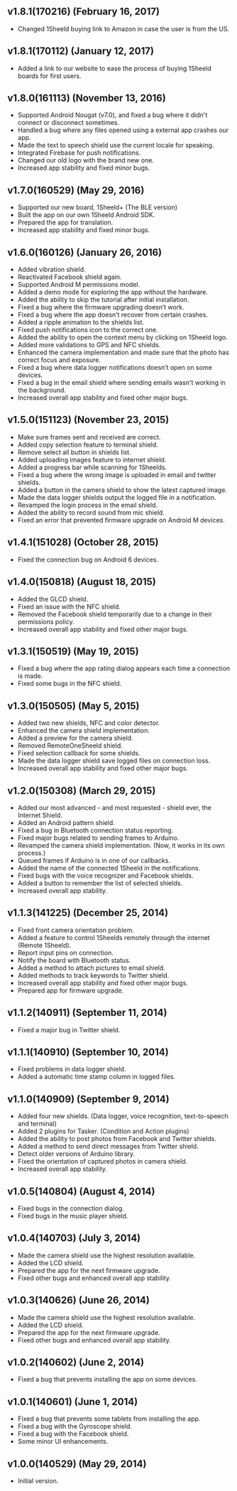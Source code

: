 ## v1.8.1(170216) (February 16, 2017)
 - Changed 1Sheeld buying link to Amazon in case the user is from the US.

## v1.8.1(170112) (January 12, 2017)
 - Added a link to our website to ease the process of buying 1Sheeld boards for first users.

## v1.8.0(161113) (November 13, 2016)
 - Supported Android Nougat (v7.0), and fixed a bug where it didn't connect or disconnect sometimes.
 - Handled a bug where any files opened using a external app crashes our app.
 - Made the text to speech shield use the current locale for speaking.
 - Integrated Firebase for push notifications.
 - Changed our old logo with the brand new one.
 - Increased app stability and fixed minor bugs.

## v1.7.0(160529) (May 29, 2016)
 - Supported our new board, 1Sheeld+ (The BLE version)
 - Built the app on our own 1Sheeld Android SDK.
 - Prepared the app for translation.
 - Increased app stability and fixed minor bugs.

## v1.6.0(160126) (January 26, 2016)
 - Added vibration shield.
 - Reactivated Facebook shield again.
 - Supported Android M permissions model.
 - Added a demo mode for exploring the app without the hardware.
 - Added the ability to skip the tutorial after initial installation.
 - Fixed a bug where the firmware upgrading doesn’t work.
 - Fixed a bug where the app doesn’t recover from certain crashes.
 - Added a ripple animation to the shields list.
 - Fixed push notifications icon to the correct one.
 - Added the ability to open the context menu by clicking on 1Sheeld logo.
 - Added more validations to GPS and NFC shields.
 - Enhanced the camera implementation and made sure that the photo has correct focus and exposure.
 - Fixed a bug where data logger notifications doesn’t open on some devices.
 - Fixed a bug in the email shield where sending emails wasn't working in the background.
 - Increased overall app stability and fixed other major bugs.

## v1.5.0(151123) (November 23, 2015)
 - Make sure frames sent and received are correct.
 - Added copy selection feature to terminal shield.
 - Remove select all button in shields list.
 - Added uploading images feature to internet shield.
 - Added a progress bar while scanning for 1Sheelds.
 - Fixed a bug where the wrong image is uploaded in email and twitter shields.
 - Added a button in the camera shield to show the latest captured image.
 - Made the data logger shields output the logged file in a notification.
 - Revamped the login process in the email shield.
 - Added the ability to record sound from mic shield.
 - Fixed an error that prevented firmware upgrade on Android M devices.

## v1.4.1(151028) (October 28, 2015)
 - Fixed the connection bug on Android 6 devices.

## v1.4.0(150818) (August 18, 2015)
 - Added the GLCD shield.
 - Fixed an issue with the NFC shield.
 - Removed the Facebook shield temporarily due to a change in their permissions policy.
 - Increased overall app stability and fixed other major bugs.
 
## v1.3.1(150519) (May 19, 2015)
 - Fixed a bug where the app rating dialog appears each time a connection is made.
 - Fixed some bugs in the NFC shield.

## v1.3.0(150505) (May 5, 2015)
 - Added two new shields, NFC and color detector.
 - Enhanced the camera shield implementation.
 - Added a preview for the camera shield.
 - Removed RemoteOneSheeld shield.
 - Fixed selection callback for some shields.
 - Made the data logger shield save logged files on connection loss.
 - Increased overall app stability and fixed other major bugs.

## v1.2.0(150308) (March 29, 2015)
 - Added our most advanced - and most requested - shield ever, the Internet Shield.
 - Added an Android pattern shield.
 - Fixed a bug in Bluetooth connection status reporting.
 - Fixed major bugs related to sending frames to Arduino.
 - Revamped the camera shield implementation. (Now, it works in its own process.)
 - Queued frames if Arduino is in one of our callbacks.
 - Added the name of the connected 1Sheeld in the notifications.
 - Fixed bugs with the voice recognizer and Facebook shields.
 - Added a button to remember the list of selected shields.
 - Increased overall app stability.

## v1.1.3(141225) (December 25, 2014)
 - Fixed front camera orientation problem.
 - Added a feature to control 1Sheelds remotely through the internet (Remote 1Sheeld).
 - Report input pins on connection.
 - Notify the board with Bluetooth status.
 - Added a method to attach pictures to email shield.
 - Added methods to track keywords to Twitter shield.
 - Increased overall app stability and fixed other major bugs.
 - Prepared app for firmware upgrade.

## v1.1.2(140911) (September 11, 2014)
 - Fixed a major bug in Twitter shield.

## v1.1.1(140910) (September 10, 2014)
 - Fixed problems in data logger shield.
 - Added a automatic time stamp column in logged files.

## v1.1.0(140909) (September 9, 2014)
 - Added four new shields. (Data logger, voice recognition, text-to-speech and terminal)
 - Added 2 plugins for Tasker. (Condition and Action plugins)
 - Added the ability to post photos from Facebook and Twitter shields.
 - Added a method to send direct messages from Twitter shield.
 - Detect older versions of Arduino library.
 - Fixed the orientation of captured photos in camera shield.
 - Increased overall app stability.

## v1.0.5(140804) (August 4, 2014)
 - Fixed bugs in the connection dialog.
 - Fixed bugs in the music player shield.

## v1.0.4(140703) (July 3, 2014)
 - Made the camera shield use the highest resolution available.
 - Added the LCD shield.
 - Prepared the app for the next firmware upgrade.
 - Fixed other bugs and enhanced overall app stability.

## v1.0.3(140626) (June 26, 2014)
 - Made the camera shield use the highest resolution available.
 - Added the LCD shield.
 - Prepared the app for the next firmware upgrade.
 - Fixed other bugs and enhanced overall app stability.

## v1.0.2(140602) (June 2, 2014)
 - Fixed a bug that prevents installing the app on some devices.

## v1.0.1(140601) (June 1, 2014)
 - Fixed a bug that prevents some tablets from installing the app.
 - Fixed a bug with the Gyroscope shield.
 - Fixed a bug with the Facebook shield.
 - Some minor UI enhancements.

## v1.0.0(140529) (May 29, 2014)
 - Initial version.